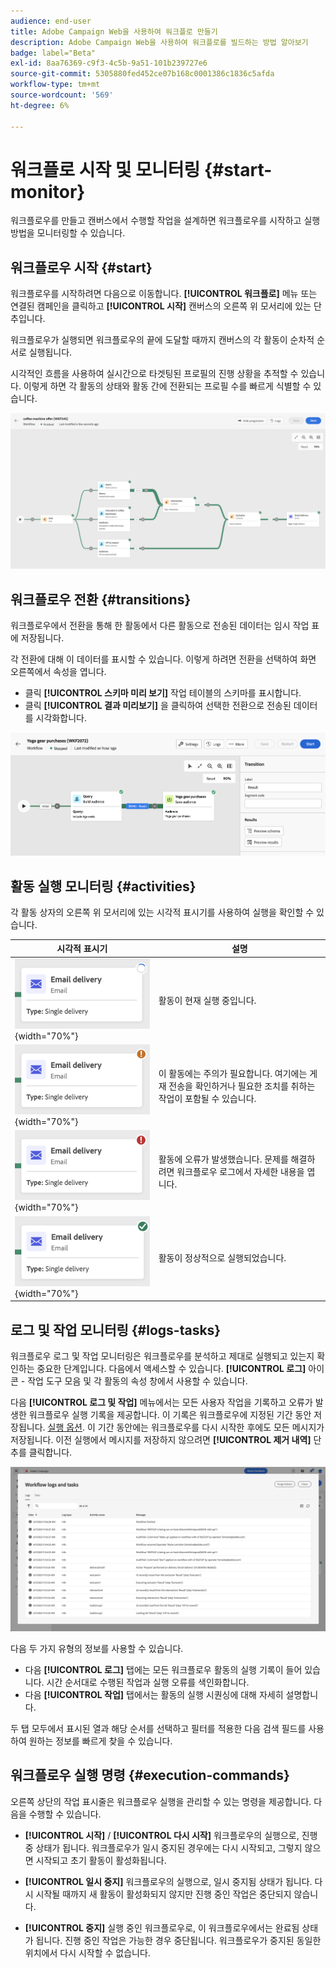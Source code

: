 ```yaml
---
audience: end-user
title: Adobe Campaign Web을 사용하여 워크플로 만들기
description: Adobe Campaign Web을 사용하여 워크플로를 빌드하는 방법 알아보기
badge: label="Beta"
exl-id: 8aa76369-c9f3-4c5b-9a51-101b239727e6
source-git-commit: 5305880fed452ce07b168c0001386c1836c5afda
workflow-type: tm+mt
source-wordcount: '569'
ht-degree: 6%

---
```


# 워크플로 시작 및 모니터링 {#start-monitor}

워크플로우를 만들고 캔버스에서 수행할 작업을 설계하면 워크플로우를 시작하고 실행 방법을 모니터링할 수 있습니다.

## 워크플로우 시작 {#start}

워크플로우를 시작하려면 다음으로 이동합니다. **[!UICONTROL 워크플로]** 메뉴 또는 연결된 캠페인을 클릭하고 **[!UICONTROL 시작]** 캔버스의 오른쪽 위 모서리에 있는 단추입니다.

워크플로우가 실행되면 워크플로우의 끝에 도달할 때까지 캔버스의 각 활동이 순차적 순서로 실행됩니다.

시각적인 흐름을 사용하여 실시간으로 타겟팅된 프로필의 진행 상황을 추적할 수 있습니다. 이렇게 하면 각 활동의 상태와 활동 간에 전환되는 프로필 수를 빠르게 식별할 수 있습니다.

![](assets/workflow-execution.png)

## 워크플로우 전환 {#transitions}

워크플로우에서 전환을 통해 한 활동에서 다른 활동으로 전송된 데이터는 임시 작업 표에 저장됩니다.

각 전환에 대해 이 데이터를 표시할 수 있습니다. 이렇게 하려면 전환을 선택하여 화면 오른쪽에서 속성을 엽니다.

* 클릭 **[!UICONTROL 스키마 미리 보기]** 작업 테이블의 스키마를 표시합니다.
* 클릭 **[!UICONTROL 결과 미리보기]** 을 클릭하여 선택한 전환으로 전송된 데이터를 시각화합니다.

![](assets/transition.png)

## 활동 실행 모니터링 {#activities}

각 활동 상자의 오른쪽 위 모서리에 있는 시각적 표시기를 사용하여 실행을 확인할 수 있습니다.

| 시각적 표시기 | 설명 |
|-----|------------|
| ![](assets/activity-status-pending.png){width="70%"} | 활동이 현재 실행 중입니다. |
| ![](assets/activity-status-orange.png){width="70%"} | 이 활동에는 주의가 필요합니다. 여기에는 게재 전송을 확인하거나 필요한 조치를 취하는 작업이 포함될 수 있습니다. |
| ![](assets/activity-status-red.png){width="70%"} | 활동에 오류가 발생했습니다. 문제를 해결하려면 워크플로우 로그에서 자세한 내용을 엽니다. |
| ![](assets/activity-status-green.png){width="70%"} | 활동이 정상적으로 실행되었습니다. |

## 로그 및 작업 모니터링 {#logs-tasks}

워크플로우 로그 및 작업 모니터링은 워크플로우를 분석하고 제대로 실행되고 있는지 확인하는 중요한 단계입니다. 다음에서 액세스할 수 있습니다. **[!UICONTROL 로그]** 아이콘 - 작업 도구 모음 및 각 활동의 속성 창에서 사용할 수 있습니다.

다음 **[!UICONTROL 로그 및 작업]** 메뉴에서는 모든 사용자 작업을 기록하고 오류가 발생한 워크플로우 실행 기록을 제공합니다. 이 기록은 워크플로우에 지정된 기간 동안 저장됩니다. [실행 옵션](workflow-settings.md). 이 기간 동안에는 워크플로우를 다시 시작한 후에도 모든 메시지가 저장됩니다. 이전 실행에서 메시지를 저장하지 않으려면 **[!UICONTROL 제거 내역]** 단추를 클릭합니다.

![](assets/workflow-logs.png)

다음 두 가지 유형의 정보를 사용할 수 있습니다.

* 다음 **[!UICONTROL 로그]** 탭에는 모든 워크플로우 활동의 실행 기록이 들어 있습니다. 시간 순서대로 수행된 작업과 실행 오류를 색인화합니다.
* 다음 **[!UICONTROL 작업]** 탭에서는 활동의 실행 시퀀싱에 대해 자세히 설명합니다.

두 탭 모두에서 표시된 열과 해당 순서를 선택하고 필터를 적용한 다음 검색 필드를 사용하여 원하는 정보를 빠르게 찾을 수 있습니다.

## 워크플로우 실행 명령 {#execution-commands}

오른쪽 상단의 작업 표시줄은 워크플로우 실행을 관리할 수 있는 명령을 제공합니다. 다음을 수행할 수 있습니다.

* **[!UICONTROL 시작]** / **[!UICONTROL 다시 시작]** 워크플로우의 실행으로, 진행 중 상태가 됩니다. 워크플로우가 일시 중지된 경우에는 다시 시작되고, 그렇지 않으면 시작되고 초기 활동이 활성화됩니다.

* **[!UICONTROL 일시 중지]** 워크플로우의 실행으로, 일시 중지됨 상태가 됩니다. 다시 시작될 때까지 새 활동이 활성화되지 않지만 진행 중인 작업은 중단되지 않습니다.

* **[!UICONTROL 중지]** 실행 중인 워크플로우로, 이 워크플로우에서는 완료됨 상태가 됩니다. 진행 중인 작업은 가능한 경우 중단됩니다. 워크플로우가 중지된 동일한 위치에서 다시 시작할 수 없습니다.
